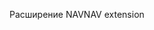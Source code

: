 <span data-ttu-id="c416e-101">Расширение NAV</span><span class="sxs-lookup"><span data-stu-id="c416e-101">NAV extension</span></span>